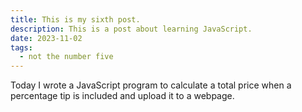 ```yaml
---
title: This is my sixth post.
description: This is a post about learning JavaScript.
date: 2023-11-02
tags:
  - not the number five
---
```

Today I wrote a JavaScript program to calculate a total price when a percentage tip is included and upload it to a webpage.